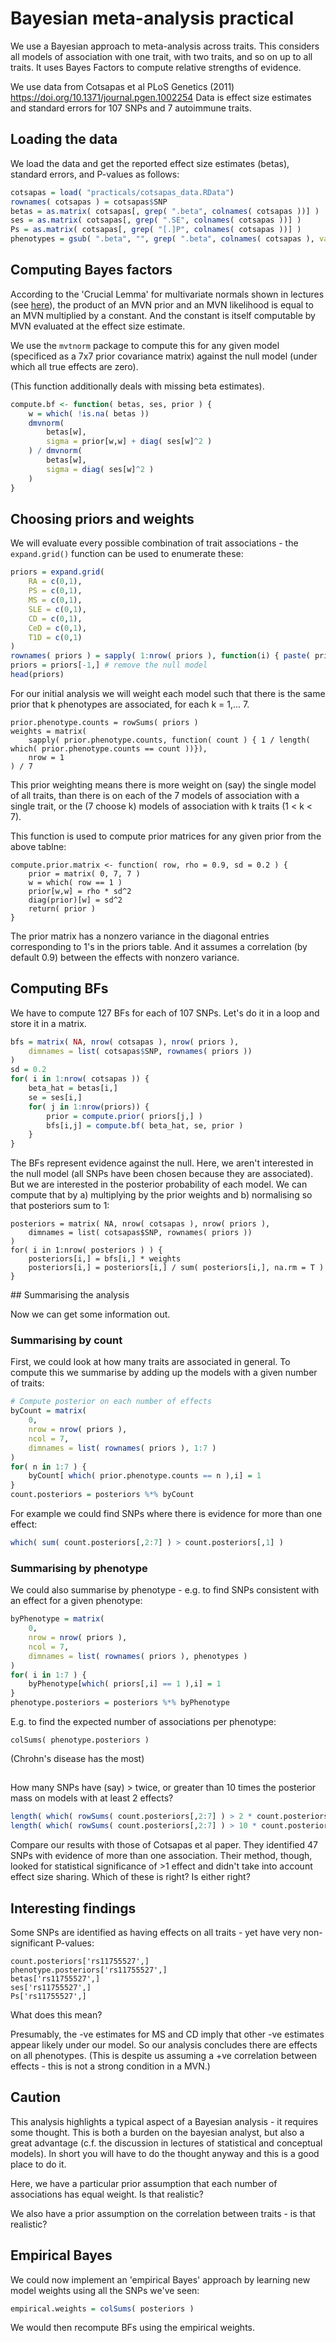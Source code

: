 # Bayesian meta-analysis practical

We use a Bayesian approach to meta-analysis across traits.
This considers all models of association with one trait, with two traits, and so on up to all traits.  It uses Bayes Factors to compute relative strengths of evidence.

We use data from Cotsapas et al PLoS Genetics (2011) https://doi.org/10.1371/journal.pgen.1002254
Data is effect size estimates and standard errors for 107 SNPs and 7 autoimmune traits.

## Loading the data

We load the data and get the reported effect size estimates (betas), standard errors, and P-values as follows:
```R
cotsapas = load( "practicals/cotsapas_data.RData")
rownames( cotsapas ) = cotsapas$SNP
betas = as.matrix( cotsapas[, grep( ".beta", colnames( cotsapas ))] )
ses = as.matrix( cotsapas[, grep( ".SE", colnames( cotsapas ))] )
Ps = as.matrix( cotsapas[, grep( "[.]P", colnames( cotsapas ))] )
phenotypes = gsub( ".beta", "", grep( ".beta", colnames( cotsapas ), value = T ), fixed = T )
```

## Computing Bayes factors

According to the 'Crucial Lemma' for multivariate normals shown in lectures (see [here](https://github.com/jpwhalley/GMS_Stats_Course/blob/master/2_Statistical_Modelling/1_Introduction/notes/Computing%20BFs%20using%20the%20normal%20approximation.pdf)), the product of an MVN
prior and an MVN likelihood is equal to an MVN multiplied by a constant. And the constant is itself
computable by MVN evaluated at the effect size estimate.

We use the `mvtnorm` package to compute this for any given model (specificed as a 7x7 prior covariance matrix) against the null model (under which all true effects are zero).

(This function additionally deals with missing beta estimates).

```R
compute.bf <- function( betas, ses, prior ) {
    w = which( !is.na( betas ))
    dmvnorm(
        betas[w],
        sigma = prior[w,w] + diag( ses[w]^2 )
    ) / dmvnorm(
        betas[w],
        sigma = diag( ses[w]^2 )
    )
}
```

## Choosing priors and weights

We will evaluate every possible combination of trait associations - the `expand.grid()` function
can be used to enumerate these:

```R
priors = expand.grid(
    RA = c(0,1),
    PS = c(0,1),
    MS = c(0,1),
    SLE = c(0,1),
    CD = c(0,1),
    CeD = c(0,1),
    T1D = c(0,1)
)
rownames( priors ) = sapply( 1:nrow( priors ), function(i) { paste( priors[i,], collapse = "" )})
priors = priors[-1,] # remove the null model
head(priors)
```

For our initial analysis we will weight each model such that there is the same prior
that k phenotypes are associated, for each k = 1,... 7.
```
prior.phenotype.counts = rowSums( priors )
weights = matrix(
    sapply( prior.phenotype.counts, function( count ) { 1 / length( which( prior.phenotype.counts == count ))}),
    nrow = 1
) / 7
```

This prior weighting means there is more weight on (say) the single model of all traits, than there is on each of the 7 models of association with a single trait, or the (7 choose k) models of association with k traits (1 < k < 7).

This function is used to compute prior matrices for any given prior from the above tablne:
```
compute.prior.matrix <- function( row, rho = 0.9, sd = 0.2 ) {
    prior = matrix( 0, 7, 7 )
    w = which( row == 1 )
    prior[w,w] = rho * sd^2
    diag(prior)[w] = sd^2
    return( prior )
}
```

The prior matrix has a nonzero variance in the diagonal entries corresponding to 1's in the priors
table. And it assumes a correlation (by default 0.9) between the effects with nonzero variance.

## Computing BFs

We have to compute 127 BFs for each of 107 SNPs.  Let's do it in a loop and store it in a matrix.

```R
bfs = matrix( NA, nrow( cotsapas ), nrow( priors ),
    dimnames = list( cotsapas$SNP, rownames( priors ))
)
sd = 0.2
for( i in 1:nrow( cotsapas )) {
    beta_hat = betas[i,]
    se = ses[i,]
    for( j in 1:nrow(priors)) {
        prior = compute.prior( priors[j,] )
        bfs[i,j] = compute.bf( beta_hat, se, prior )
    }
}
```

The BFs represent evidence against the null.  Here, we aren't interested in the null model (all SNPs have been chosen because they are associated).  But we are interested in the posterior probability of each model.  We can compute that by a) multiplying by the prior weights and b) normalising so that posteriors sum to 1:
```
posteriors = matrix( NA, nrow( cotsapas ), nrow( priors ),
    dimnames = list( cotsapas$SNP, rownames( priors ))
)
for( i in 1:nrow( posteriors ) ) {
    posteriors[i,] = bfs[i,] * weights
    posteriors[i,] = posteriors[i,] / sum( posteriors[i,], na.rm = T )
}
```

## Summarising the analysis

Now we can get some information out.

### Summarising by count

First, we could look at how many traits are associated in general.
To compute this we summarise by adding up the models with a given number of traits:
```R
# Compute posterior on each number of effects
byCount = matrix(
    0,
    nrow = nrow( priors ),
    ncol = 7,
    dimnames = list( rownames( priors ), 1:7 )
)
for( n in 1:7 ) {
    byCount[ which( prior.phenotype.counts == n ),i] = 1
}
count.posteriors = posteriors %*% byCount
```

For example we could find SNPs where there is evidence for more than one effect:
```R
which( sum( count.posteriors[,2:7] ) > count.posteriors[,1] )
```

### Summarising by phenotype

We could also summarise by phenotype - e.g. to find SNPs consistent with an effect for a given phenotype:

```R
byPhenotype = matrix(
    0,
    nrow = nrow( priors ),
    ncol = 7,
    dimnames = list( rownames( priors ), phenotypes )
)
for( i in 1:7 ) {
    byPhenotype[which( priors[,i] == 1 ),i] = 1
}
phenotype.posteriors = posteriors %*% byPhenotype
```

E.g. to find the expected number of associations per phenotype:
```
colSums( phenotype.posteriors )
```
(Chrohn's disease has the most)

##

How many SNPs have (say) > twice, or greater than 10 times the posterior mass on models with at least 2 effects?
```R
length( which( rowSums( count.posteriors[,2:7] ) > 2 * count.posteriors[,1] ) )
length( which( rowSums( count.posteriors[,2:7] ) > 10 * count.posteriors[,1] ) )
```

Compare our results with those of Cotsapas et al paper.  They identified 47 SNPs with evidence of more than one association.  Their method, though, looked for statistical significance of >1 effect and didn't take into account effect size sharing.  Which of these is right?  Is either right?

## Interesting findings

Some SNPs are identified as having effects on all traits - yet have very non-significant P-values:

```
count.posteriors['rs11755527',]
phenotype.posteriors['rs11755527',]
betas['rs11755527',]
ses['rs11755527',]
Ps['rs11755527',]
```
What does this mean?  

Presumably, the -ve estimates for MS and CD imply that other -ve estimates appear likely under our model.  So our analysis concludes there are effects on all phenotypes.  (This is despite us assuming a +ve correlation between effects - this is not a strong condition in a MVN.)

## Caution

This analysis highlights a typical aspect of a Bayesian analysis - it requires some thought.
This is both a burden on the bayesian analyst, but also a great advantage (c.f. the discussion in lectures of statistical and conceptual models).  In short you will have to do the thought anyway and this is a good place to do it.

Here, we have a particular prior assumption that each number of associations has equal weight.
Is that realistic?

We also have a prior assumption on the correlation between traits - is that realistic?

## Empirical Bayes

We could now implement an 'empirical Bayes' approach by learning new model weights using all the SNPs we've seen:
```R
empirical.weights = colSums( posteriors )
````
We would then recompute BFs using the empirical weights.

